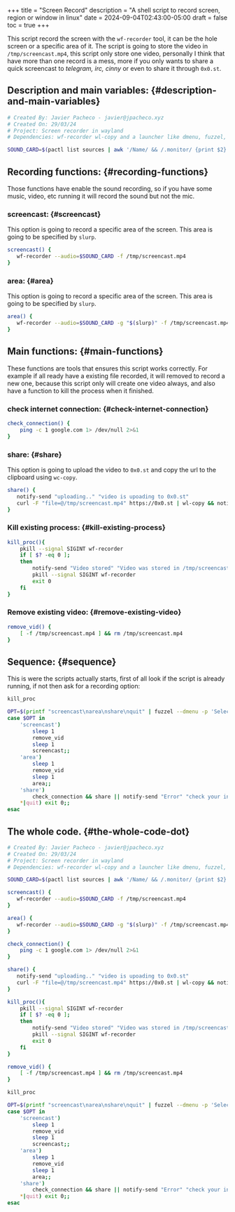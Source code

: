 +++
title = "Screen Record"
description = "A shell script to record screen, region or window in linux"
date = 2024-09-04T02:43:00-05:00
draft = false
toc = true
+++

This script record the screen with the `wf-recorder` tool, it can be the hole screen or a specific area of it.
The script is going to store the video in `/tmp/screencast.mp4`, this script only store one video, personally I think that have more than one record is a mess, more if you only wants to share a quick screencast to _telegram, irc, cinny_ or even to share it through `0x0.st`.


## Description and main variables: {#description-and-main-variables}

```bash
# Created By: Javier Pacheco - javier@jpacheco.xyz
# Created On: 29/03/24
# Project: Screen recorder in wayland
# Dependencies: wf-recorder wl-copy and a launcher like dmenu, fuzzel, etc.

SOUND_CARD=$(pactl list sources | awk '/Name/ && /.monitor/ {print $2}')
```


## Recording functions: {#recording-functions}

Those functions have enable the sound recording, so if you have some music, video, etc running it will record the sound but not the mic.


### screencast: {#screencast}

This option is going to record a specific area of the screen.
This area is going to be specified by `slurp`.

```bash
screencast() {
   wf-recorder --audio=$SOUND_CARD -f /tmp/screencast.mp4
}
```


### area: {#area}

This option is going to record a specific area of the screen.
This area is going to be specified by `slurp`.

```bash
area() {
   wf-recorder --audio=$SOUND_CARD -g "$(slurp)" -f /tmp/screencast.mp4
}
```


## Main functions: {#main-functions}

These functions are tools that ensures this script works correctly. For example if all ready have a existing file recorded, it will removed to record a new one, because this script only will create one video always, and also have a function to kill the process when it finished.


### check internet connection: {#check-internet-connection}

```bash
check_connection() {
    ping -c 1 google.com 1> /dev/null 2>&1
}
```


### share: {#share}

This option is going to upload the video to `0x0.st` and copy the url to the clipboard using `wc-copy`.

```bash
share() {
   notify-send "uploading.." "video is upoading to 0x0.st"
   curl -F "file=@/tmp/screencast.mp4" https://0x0.st | wl-copy && notify-send "Video stored in 0x0.st"
}
```


### Kill existing process: {#kill-existing-process}

```bash
kill_proc(){
    pkill --signal SIGINT wf-recorder
    if [ $? -eq 0 ];
    then
        notify-send "Video stored" "Video was stored in /tmp/screencast.mp4"
        pkill --signal SIGINT wf-recorder
        exit 0
    fi
}
```


### Remove existing video: {#remove-existing-video}

```bash
remove_vid() {
    [ -f /tmp/screencast.mp4 ] && rm /tmp/screencast.mp4
}
```


## Sequence: {#sequence}

This is were the scripts actually starts, first of all look if the script is already running, if not then ask for a recording option:

```bash
kill_proc

OPT=$(printf "screencast\narea\nshare\nquit" | fuzzel --dmenu -p 'Select an option: ' )
case $OPT in
    'screencast')
        sleep 1
        remove_vid
        sleep 1
        screencast;;
    'area')
        sleep 1
        remove_vid
        sleep 1
        area;;
    'share')
        check_connection && share || notify-send "Error" "check your internet connection" ;;
    *|quit) exit 0;;
esac
```


## The whole code. {#the-whole-code-dot}

```bash
# Created By: Javier Pacheco - javier@jpacheco.xyz
# Created On: 29/03/24
# Project: Screen recorder in wayland
# Dependencies: wf-recorder wl-copy and a launcher like dmenu, fuzzel, etc.

SOUND_CARD=$(pactl list sources | awk '/Name/ && /.monitor/ {print $2}')

screencast() {
   wf-recorder --audio=$SOUND_CARD -f /tmp/screencast.mp4
}

area() {
   wf-recorder --audio=$SOUND_CARD -g "$(slurp)" -f /tmp/screencast.mp4
}

check_connection() {
    ping -c 1 google.com 1> /dev/null 2>&1
}

share() {
   notify-send "uploading.." "video is upoading to 0x0.st"
   curl -F "file=@/tmp/screencast.mp4" https://0x0.st | wl-copy && notify-send "Video stored in 0x0.st"
}

kill_proc(){
    pkill --signal SIGINT wf-recorder
    if [ $? -eq 0 ];
    then
        notify-send "Video stored" "Video was stored in /tmp/screencast.mp4"
        pkill --signal SIGINT wf-recorder
        exit 0
    fi
}

remove_vid() {
    [ -f /tmp/screencast.mp4 ] && rm /tmp/screencast.mp4
}

kill_proc

OPT=$(printf "screencast\narea\nshare\nquit" | fuzzel --dmenu -p 'Select an option: ' )
case $OPT in
    'screencast')
        sleep 1
        remove_vid
        sleep 1
        screencast;;
    'area')
        sleep 1
        remove_vid
        sleep 1
        area;;
    'share')
        check_connection && share || notify-send "Error" "check your internet connection" ;;
    *|quit) exit 0;;
esac
```
